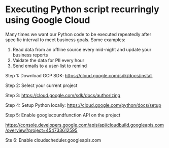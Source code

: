 # Executing Python script recurringly using Google Cloud

Many times we want our Python code to be executed repeatedly after specific interval to meet business goals. Some examples:
1. Read data from an offline source every mid-night and update your business reports
2. Vaidate the data for PII every hour
3. Send emails to a user-list to remind 

Step 1: Download GCP SDK: https://cloud.google.com/sdk/docs/install 

Step 2: Select your current project

Step 3: https://cloud.google.com/sdk/docs/authorizing

Step 4: Setup Python locally: https://cloud.google.com/python/docs/setup

Step 5: Enable googlecoundfunction API on the project

https://console.developers.google.com/apis/api/cloudbuild.googleapis.com/overview?project=454733612595

Ste 6: Enable cloudscheduler.googleapis.com 
